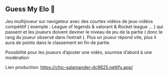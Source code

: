 ## Guess My Elo 👋

Jeu multijoueur sur navigateur avec des courtes vidéos de jeux-vidéos compétitif ( exemple : League of legends & valorant & Rocket league … ) qui passent et les joueurs doivent deviner le niveau de jeu de la partie ( donc le rang du joueur observé dans l’extrait ). Plus un joueur répond vite, plus il aura de points dans le classement en fin de partie.

Possibilité pour les joueurs d’ajouter une vidéo, soumise d’abord à une modération

Lien production: https://chic-salamander-dc9825.netlify.app/
